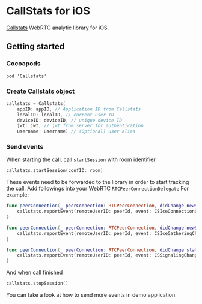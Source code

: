 CallStats for iOS
===========================

[Callstats](https://www.callstats.io/) WebRTC analytic library for iOS.

## Getting started
### Cocoapods
```
pod 'Callstats'
```

### Create Callstats object
```swift
callstats = Callstats(
    appID: appID, // Application ID from Callstats
    localID: localID, // current user ID
    deviceID: deviceID, // unique device ID
    jwt: jwt, // jwt from server for authentication
    username: username) // (Optional) user alias
```

### Send events
When starting the call, call `startSession` with room identifier
```swift
callstats.startSession(confID: room)
```

These events need to be forwarded to the library in order to start tracking the call. Add followings into your WebRTC `RTCPeerConnectionDelegate` For example:
```swift
func peerConnection(_ peerConnection: RTCPeerConnection, didChange newState: RTCIceConnectionState) {
    callstats.reportEvent(remoteUserID: peerId, event: CSIceConnectionChangeEvent(state: newState))
}

func peerConnection(_ peerConnection: RTCPeerConnection, didChange newState: RTCIceGatheringState) {
    callstats.reportEvent(remoteUserID: peerId, event: CSIceGatheringChangeEvent(state: newState))
}

func peerConnection(_ peerConnection: RTCPeerConnection, didChange stateChanged: RTCSignalingState) {
    callstats.reportEvent(remoteUserID: peerId, event: CSSignalingChangeEvent(state: stateChanged))
}
```

And when call finished
``` swift
callstats.stopSession()
```

You can take a look at how to send more events in demo application.
